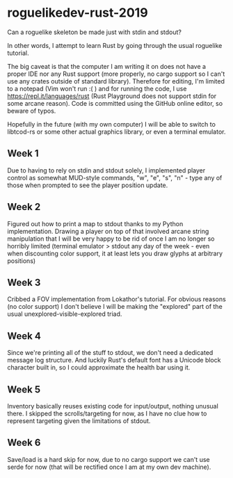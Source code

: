 # roguelikedev-rust-2019
Can a roguelike skeleton be made just with stdin and stdout?

In other words, I attempt to learn Rust by going through the usual roguelike tutorial.

The big caveat is that the computer I am writing it on does not have a proper IDE nor any Rust support (more properly, no cargo support so I can't use any crates outside of standard library). Therefore for editing, I'm limited to a notepad (Vim won't run :( ) and for running the code, I use https://repl.it/languages/rust (Rust Playground does not support stdin for some arcane reason). Code is committed using the GitHub online editor, so beware of typos.

Hopefully in the future (with my own computer) I will be able to switch to libtcod-rs or some other actual graphics library, or even a terminal emulator.

## Week 1
Due to having to rely on stdin and stdout solely, I implemented player control as somewhat MUD-style commands, "w", "e", "s", "n" - type any of those when prompted to see the player position update.

## Week 2
Figured out how to print a map to stdout thanks to my Python implementation. Drawing a player on top of that involved arcane string manipulation that I will be very happy to be rid of once I am no longer so horribly limited (terminal emulator > stdout any day of the week - even when discounting color support, it at least lets you draw glyphs at arbitrary positions)

## Week 3
Cribbed a FOV implementation from Lokathor's tutorial. For obvious reasons (no color support) I don't believe I will be making the "explored" part of the usual unexplored-visible-explored triad.

## Week 4
Since we're printing all of the stuff to stdout, we don't need a dedicated message log structure. And luckily Rust's default font has a Unicode block character built in, so I could approximate the health bar using it.

## Week 5
Inventory basically reuses existing code for input/output, nothing unusual there. I skipped the scrolls/targeting for now, as I have no clue how to represent targeting given the limitations of stdout.

## Week 6
Save/load is a hard skip for now, due to no cargo support we can't use serde for now (that will be rectified once I am at my own dev machine).
